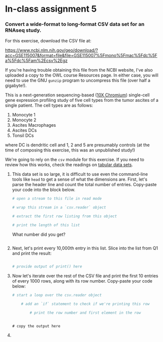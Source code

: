 # In-class assignment 5
### Convert a wide-format to long-format CSV data set for an RNAseq study.

For this exercise, download the CSV file at: 

https://www.ncbi.nlm.nih.gov/geo/download/?acc=GSE115007&format=file&file=GSE115007%5Fmono%5Fmac%5Fdc%5Fa%5Fdc%5Fam%2Ecsv%2Egz

If you're having trouble obtaining this file from the NCBI website, I've also uploaded a copy to the OWL course Resources page.  In either case, you will need to use the GNU `gunzip` program to uncompress this file (over half a gigabyte!).

This is a next-generation sequencing-based ([10X Chromium](https://www.10xgenomics.com/solutions/single-cell/)) single-cell gene expression profiling study of five cell types from the tumor ascites of a single patient.  The cell types are as follows:
1. Monocyte 1
2. Monocyte 2
3. Ascites Macrophages
4. Ascites DCs
5. Tonsil DCs

where DC is dendritic cell and 1, 2 and 5 are presumably controls (at the time of composing this exercise, this was an unpublished study!)

We're going to rely on the `csv` module for this exercise.  If you need to review how this works, check the readings on [tabular data sets](Readings/TabularData.md).

1. This data set is so large, it is difficult to use even the command-line tools like `head` to get a sense of what the dimensions are.  First, let's parse the header line and count the total number of entries.  Copy-paste your code into the block below.
   ```python
   # open a stream to this file in read mode
   
   # wrap this stream in a `csv.reader` object
   
   # extract the first row listing from this object
   
   # print the length of this list
   ```
   
   What number did you get?
   ```shell
   ```
   
2. Next, let's print every 10,000th entry in this list.  Slice into the list from Q1 and print the result:
   ```python
   
   # provide output of print() here

   ```


3. Now let's iterate over the rest of the CSV file and print the first 10 entries of every 1000 rows, along with its row number.  Copy-paste your code below:
   ```python
   # start a loop over the csv.reader object
   
       # add an `if` statement to check if we're printing this row
       
           # print the row number and first element in the row
           
   ```

   ```shell
   # copy the output here
   ```

4. 
